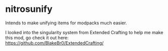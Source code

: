 # nitrosunify
Intends to make unifying items for modpacks much easier.

I looked into the singularity system from Extended Crafting to help me make this mod, go check it out here: https://github.com/BlakeBr0/ExtendedCrafting/

